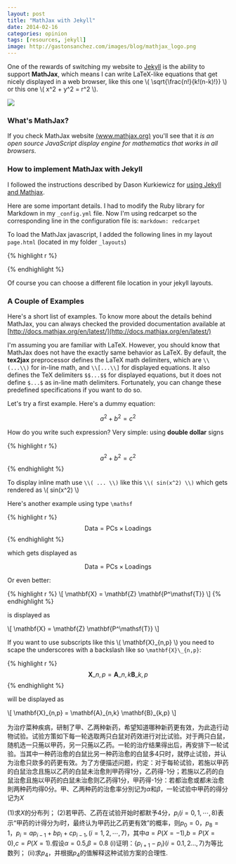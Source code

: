 ```yaml
---
layout: post
title: "MathJax with Jekyll"
date: 2014-02-16
categories: opinion
tags: [resources, jekyll]
image: http://gastonsanchez.com/images/blog/mathjax_logo.png
---
```


One of the rewards of switching my website to [Jekyll](http://jekyllrb.com/) is the
ability to support **MathJax**, which means I can write LaTeX-like equations that get
nicely displayed in a web browser, like this one \\( \sqrt{\frac{n!}{k!(n-k)!}} \\) or
this one \\( x^2 + y^2 = r^2 \\).

<!-- more -->

<img class="centered" src="https://www.mathjax.org/badge/mj-logo.svg" />

### What's MathJax?

If you check MathJax website [(www.mathjax.org)](http://www.mathjax.org/) you'll see
that it *is an open source JavaScript display engine for mathematics that works in all
browsers*.


### How to implement MathJax with Jekyll

I followed the instructions described by Dason Kurkiewicz for
[using Jekyll and Mathjax](http://dasonk.github.io/blog/2012/10/09/Using-Jekyll-and-Mathjax/).

Here are some important details. I had to modify the Ruby library for Markdown in
my ```_config.yml``` file. Now I'm using redcarpet so the corresponding line in the
configuration file is: ```markdown: redcarpet```

To load the MathJax javascript, I added the following lines in my layout ```page.html```
(located in my folder ```_layouts```)

{% highlight r %}
<script type="text/javascript"
    src="http://cdn.mathjax.org/mathjax/latest/MathJax.js?config=TeX-AMS-MML_HTMLorMML">
</script>
{% endhighlight %}

Of course you can choose a different file location in your jekyll layouts.


### A Couple of Examples

Here's a short list of examples. To know more about the details behind MathJax, you can
always checked the provided documentation available at
[http://docs.mathjax.org/en/latest/](http://docs.mathjax.org/en/latest/)

I'm assuming you are familiar with LaTeX. However, you should know that MathJax does not
have the exactly same behavior as LaTeX. By default, the **tex2jax** preprocessor defines the
LaTeX math delimiters, which are ```\\(...\\)``` for in-line math, and ```\\[...\\]``` for
displayed equations. It also defines the TeX delimiters ```$$...$$``` for displayed
equations, but it does not define ```$...$``` as in-line math delimiters. Fortunately,
you can change these predefined specifications if you want to do so.

Let's try a first example. Here's a dummy equation:

$$a^2 + b^2 = c^2$$

How do you write such expression? Very simple: using **double dollar** signs

{% highlight r %}
$$a^2 + b^2 = c^2$$
{% endhighlight %}

To display inline math use ```\\( ... \\)``` like this ```\\( sin(x^2) \\)``` which gets
rendered as \\( sin(x^2) \\)


Here's another example using type ```\mathsf```

{% highlight r %}
$$ \mathsf{Data = PCs} \times \mathsf{Loadings} $$
{% endhighlight %}

which gets displayed as

$$ \mathsf{Data = PCs} \times \mathsf{Loadings} $$

Or even better:

{% highlight r %}
\\[ \mathbf{X} = \mathbf{Z} \mathbf{P^\mathsf{T}} \\]
{% endhighlight %}

is displayed as

\\[ \mathbf{X} = \mathbf{Z} \mathbf{P^\mathsf{T}} \\]

If you want to use subscripts like this \\( \mathbf{X}\_{n,p} \\) you need to scape the
underscores with a backslash like so ``` \mathbf{X}\_{n,p} ```:

{% highlight r %}
$$ \mathbf{X}\_{n,p} = \mathbf{A}\_{n,k} \mathbf{B}\_{k,p} $$
{% endhighlight %}

will be displayed as

\\[ \mathbf{X}\_{n,p} = \mathbf{A}\_{n,k} \mathbf{B}\_{k,p} \\]



为治疗菜种疾病，研制了甲、乙两种新药，希望知道哪种新药更有效，为此造行动物试验。试验方策如下每一轮选取两只白鼠对药效进行对比试验。对于两只白鼠，随机选一只葹以甲药，另一只葹以乙药。一轮的治疔结果得出后，再安排下一轮试验。当其中一种药治愈的白鼠比另一种药治愈的白鼠多4只时，就停止试验，并认为治愈只欻多的药更有效。为了方便描述问题，约定：对于每轮试验，若施以甲药的白鼠治念且施以乙药的白鼠未治愈則甲药得1分，乙药得-1分；若施以乙药的白鼠治愈且施以甲药的白鼠未治愈则乙药得1分，甲药得-1分：若都治愈或都未治愈則两种药均得0分。甲、乙两种药的治愈率分別记为$\alpha$和$\beta$，一轮试验中甲药的得分记为$X$ 

(1)求$X$的分布列；
(2)若甲药、乙药在试验开始时都默予4分，$p_i(i=0,1,\cdots ,8)$表示“甲药的计得分为$i$时，最终认为甲药比乙药更有效”的概率，则$p_0=0$，$p_8=1$，$p_i=a p_{i-1}+b p_i+c p_{i-1},(i=1,2,\cdots ,7)$，其中$a=P(X=-1)$,$b=P(X=0)$,$c=P(X=1)$.假设$\alpha=0.5$,$\beta=0.8$ 
(i)证明：$\{p_{i+1}-p_i\}(i=0.1,2…,7)$为等比数列；
(ii)求$p_4$，并根据$p_4$的值解释这种试验方案的合理性.

